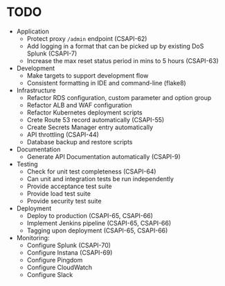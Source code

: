 # TODO

- Application
  - Protect proxy `/admin` endpoint (CSAPI-62)
  - Add logging in a format that can be picked up by existing DoS Splunk (CSAPI-7)
  - Increase the max reset status period in mins to 5 hours (CSAPI-63)
- Development
  - Make targets to support development flow
  - Consistent formatting in IDE and command-line (flake8)
- Infrastructure
  - Refactor RDS configuration, custom parameter and option group
  - Refactor ALB and WAF configuration
  - Refactor Kubernetes deployment scripts
  - Crete Route 53 record automatically (CSAPI-55)
  - Create Secrets Manager entry automatically
  - API throttling (CSAPI-44)
  - Database backup and restore scripts
- Documentation
  - Generate API Documentation automatically (CSAPI-9)
- Testing
  - Check for unit test completeness (CSAPI-64)
  - Can unit and integration tests be run independently
  - Provide acceptance test suite
  - Provide load test suite
  - Provide security test suite
- Deployment
  - Deploy to production (CSAPI-65, CSAPI-66)
  - Implement Jenkins pipeline (CSAPI-65, CSAPI-66)
  - Tagging upon deployment (CSAPI-65, CSAPI-66)
- Monitoring:
  - Configure Splunk (CSAPI-70)
  - Configure Instana (CSAPI-69)
  - Configure Pingdom
  - Configure CloudWatch
  - Configure Slack
